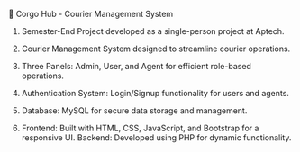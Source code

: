 🚚 Corgo Hub - Courier Management System

1) Semester-End Project developed as a single-person project at Aptech.

2) Courier Management System designed to streamline courier operations.

3) Three Panels: Admin, User, and Agent for efficient role-based operations.

4) Authentication System: Login/Signup functionality for users and agents.

5) Database: MySQL for secure data storage and management.

6) Frontend: Built with HTML, CSS, JavaScript, and Bootstrap for a responsive UI.
Backend: Developed using PHP for dynamic functionality.
